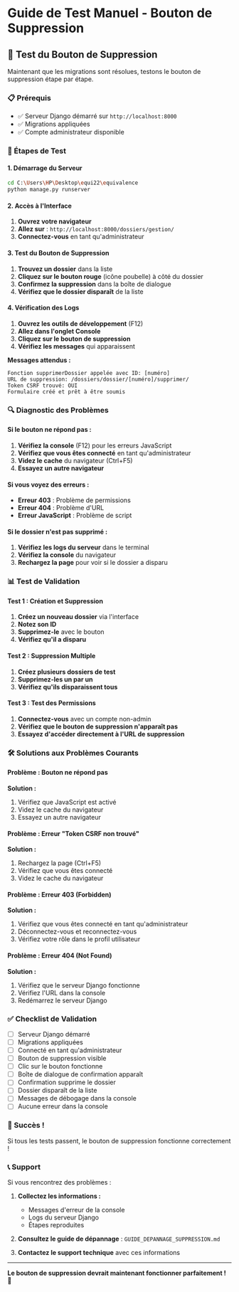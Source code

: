 # Guide de Test Manuel - Bouton de Suppression

## 🎯 Test du Bouton de Suppression

Maintenant que les migrations sont résolues, testons le bouton de suppression étape par étape.

### 📋 Prérequis

- ✅ Serveur Django démarré sur `http://localhost:8000`
- ✅ Migrations appliquées
- ✅ Compte administrateur disponible

### 🔧 Étapes de Test

#### 1. Démarrage du Serveur

```bash
cd C:\Users\HP\Desktop\equi22\equivalence
python manage.py runserver
```

#### 2. Accès à l'Interface

1. **Ouvrez votre navigateur**
2. **Allez sur** : `http://localhost:8000/dossiers/gestion/`
3. **Connectez-vous** en tant qu'administrateur

#### 3. Test du Bouton de Suppression

1. **Trouvez un dossier** dans la liste
2. **Cliquez sur le bouton rouge** (icône poubelle) à côté du dossier
3. **Confirmez la suppression** dans la boîte de dialogue
4. **Vérifiez que le dossier disparaît** de la liste

#### 4. Vérification des Logs

1. **Ouvrez les outils de développement** (F12)
2. **Allez dans l'onglet Console**
3. **Cliquez sur le bouton de suppression**
4. **Vérifiez les messages** qui apparaissent

**Messages attendus :**
```
Fonction supprimerDossier appelée avec ID: [numéro]
URL de suppression: /dossiers/dossier/[numéro]/supprimer/
Token CSRF trouvé: OUI
Formulaire créé et prêt à être soumis
```

### 🔍 Diagnostic des Problèmes

#### Si le bouton ne répond pas :

1. **Vérifiez la console** (F12) pour les erreurs JavaScript
2. **Vérifiez que vous êtes connecté** en tant qu'administrateur
3. **Videz le cache** du navigateur (Ctrl+F5)
4. **Essayez un autre navigateur**

#### Si vous voyez des erreurs :

- **Erreur 403** : Problème de permissions
- **Erreur 404** : Problème d'URL
- **Erreur JavaScript** : Problème de script

#### Si le dossier n'est pas supprimé :

1. **Vérifiez les logs du serveur** dans le terminal
2. **Vérifiez la console** du navigateur
3. **Rechargez la page** pour voir si le dossier a disparu

### 📊 Test de Validation

#### Test 1 : Création et Suppression

1. **Créez un nouveau dossier** via l'interface
2. **Notez son ID**
3. **Supprimez-le** avec le bouton
4. **Vérifiez qu'il a disparu**

#### Test 2 : Suppression Multiple

1. **Créez plusieurs dossiers de test**
2. **Supprimez-les un par un**
3. **Vérifiez qu'ils disparaissent tous**

#### Test 3 : Test des Permissions

1. **Connectez-vous** avec un compte non-admin
2. **Vérifiez que le bouton de suppression n'apparaît pas**
3. **Essayez d'accéder directement à l'URL de suppression**

### 🛠️ Solutions aux Problèmes Courants

#### Problème : Bouton ne répond pas

**Solution :**
1. Vérifiez que JavaScript est activé
2. Videz le cache du navigateur
3. Essayez un autre navigateur

#### Problème : Erreur "Token CSRF non trouvé"

**Solution :**
1. Rechargez la page (Ctrl+F5)
2. Vérifiez que vous êtes connecté
3. Videz le cache du navigateur

#### Problème : Erreur 403 (Forbidden)

**Solution :**
1. Vérifiez que vous êtes connecté en tant qu'administrateur
2. Déconnectez-vous et reconnectez-vous
3. Vérifiez votre rôle dans le profil utilisateur

#### Problème : Erreur 404 (Not Found)

**Solution :**
1. Vérifiez que le serveur Django fonctionne
2. Vérifiez l'URL dans la console
3. Redémarrez le serveur Django

### ✅ Checklist de Validation

- [ ] Serveur Django démarré
- [ ] Migrations appliquées
- [ ] Connecté en tant qu'administrateur
- [ ] Bouton de suppression visible
- [ ] Clic sur le bouton fonctionne
- [ ] Boîte de dialogue de confirmation apparaît
- [ ] Confirmation supprime le dossier
- [ ] Dossier disparaît de la liste
- [ ] Messages de débogage dans la console
- [ ] Aucune erreur dans la console

### 🎉 Succès !

Si tous les tests passent, le bouton de suppression fonctionne correctement !

### 📞 Support

Si vous rencontrez des problèmes :

1. **Collectez les informations :**
   - Messages d'erreur de la console
   - Logs du serveur Django
   - Étapes reproduites

2. **Consultez le guide de dépannage** : `GUIDE_DEPANNAGE_SUPPRESSION.md`

3. **Contactez le support technique** avec ces informations

---

**Le bouton de suppression devrait maintenant fonctionner parfaitement !** 🎯 